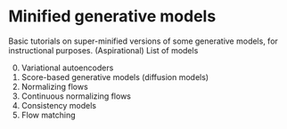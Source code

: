 # Minified generative models

Basic tutorials on super-minified versions of some generative models, for instructional purposes. (Aspirational) List of models

0. Variational autoencoders
1. Score-based generative models (diffusion models)
2. Normalizing flows
3. Continuous normalizing flows
4. Consistency models
5. Flow matching
